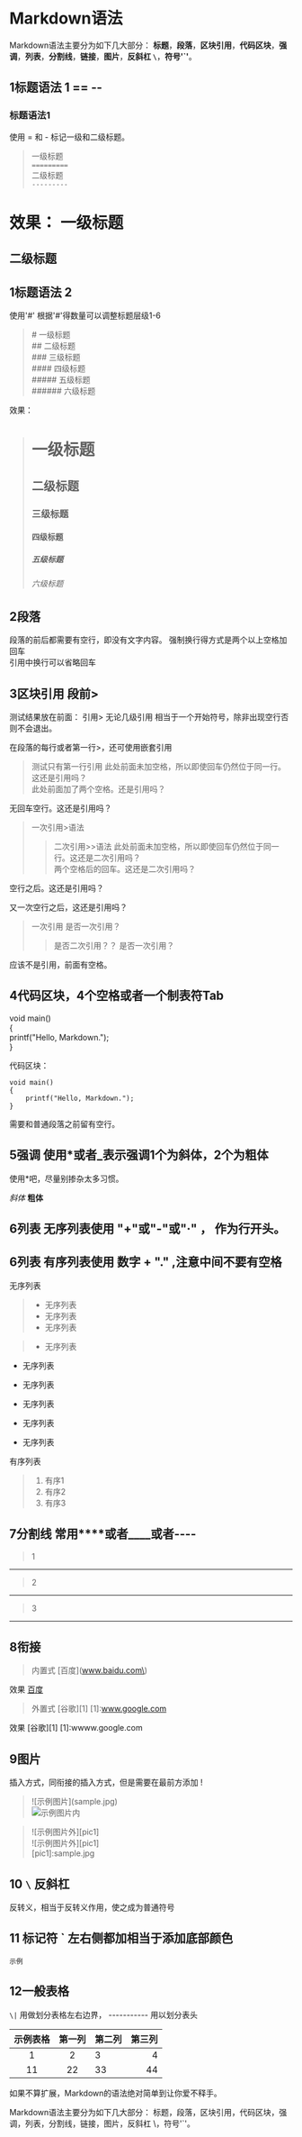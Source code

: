 # Markdown语法


Markdown语法主要分为如下几大部分：
**标题**，**段落**，**区块引用**，**代码区块**，**强调**，**列表**，**分割线**，**链接**，**图片**，**反斜杠 `\`**，**符号'`'**。



## 1标题语法 1 ==  --

### 标题语法1
使用 = 和 - 标记一级和二级标题。
> 一级标题   
> `=========`   
> 二级标题  
> `---------`

效果：
一级标题   
=========   
二级标题
---------  

## 1标题语法 2
使用'#'
根据'#'得数量可以调整标题层级1-6
> \# 一级标题   
> \## 二级标题   
> \### 三级标题   
> \#### 四级标题   
> \##### 五级标题   
> \###### 六级标题    

效果：
> # 一级标题   
> ## 二级标题   
> ### 三级标题   
> #### 四级标题   
> ##### 五级标题   
> ###### 六级标题


## 2段落

段落的前后都需要有空行，即没有文字内容。
强制换行得方式是两个以上空格加回车     
引用中换行可以省略回车

## 3区块引用 段前>

测试结果放在前面：
引用\> 无论几级引用 相当于一个开始符号，除非出现空行否则不会退出。

在段落的每行或者第一行>，还可使用嵌套引用
>测试只有第一行引用
此处前面未加空格，所以即使回车仍然位于同一行。这还是引用吗？  
此处前面加了两个空格。还是引用吗？

无回车空行。这还是引用吗？   

>一次引用\>语法
>>二次引用\>>语法
此处前面未加空格，所以即使回车仍然位于同一行。这还是二次引用吗？  
两个空格后的回车。这还是二次引用吗？

空行之后。这还是引用吗？

又一次空行之后，这还是引用吗？

>一次引用
>是否一次引用？     
>>是否二次引用？？
>是否一次引用？

应该不是引用，前面有空格。

## 4代码区块，4个空格或者一个制表符Tab

void main()    
{    
    printf("Hello, Markdown.");    
}    

代码区块：

    void main()
    {
        printf("Hello, Markdown.");
    }  

需要和普通段落之前留有空行。

## 5强调 使用\*或者\_表示强调1个为斜体，2个为粗体
使用*吧，尽量别掺杂太多习惯。

*斜体*
**粗体**

## 6列表  无序列表使用  "+"或"-"或"·" ， 作为行开头。
## 6列表  有序列表使用 数字 + "." ,注意中间不要有空格

无序列表
> - 无序列表
> - 无序列表
> - 无序列表


> - 无序列表
- 无序列表
- 无序列表



- 无序列表
- 无序列表
- 无序列表

有序列表
> 1. 有序1
> 2. 有序2
> 3. 有序3

## 7分割线 常用****或者____或者----

>1      
********

>2        
________

>3     
-----------------


## 8衔接  

> 内置式
\[百度\]\(www.baidu.com\)

效果 [百度](www.baidu.com)     

> 外置式
\[谷歌\]\[1\]
\[1\]\:www.google.com

效果 [谷歌][1]
[1]:wwww.google.com



## 9图片
插入方式，同衔接的插入方式，但是需要在最前方添加 \! 

> \!\[示例图片\]\(sample.jpg\)     
![示例图片内](sample.jpg)

>\!\[示例图片外\]\[pic1\]    
![示例图片外][pic1]    
[pic1]:sample.jpg


## 10 `\` 反斜杠
反转义，相当于反转义作用，使之成为普通符号

## 11 标记符 \` 左右侧都加相当于添加底部颜色

`示例`

## 12一般表格

 `\|` 用做划分表格左右边界， \----------- 用以划分表头

 |示例表格|第一列|第二列|第三列|
 |:-:|:-:|:--|---:|
 |1|2|3|4|
 |11|22|33|44|


 

 




 





















如果不算扩展，Markdown的语法绝对简单到让你爱不释手。

Markdown语法主要分为如下几大部分： 标题，段落，区块引用，代码区块，强调，列表，分割线，链接，图片，反斜杠 \，符号'`'。